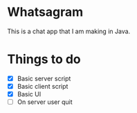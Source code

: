 # Whatsagram
This is a chat app that I am making in Java.

# Things to do
- [X] Basic server script
- [X] Basic client script
- [X] Basic UI
- [ ] On server user quit